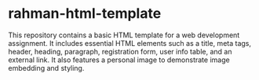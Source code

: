 # rahman-html-template
This repository contains a basic HTML template for a web development assignment. It includes essential HTML elements such as a title, meta tags, header, heading, paragraph, registration form, user info table, and an external link. It also features a personal image to demonstrate image embedding and styling.

